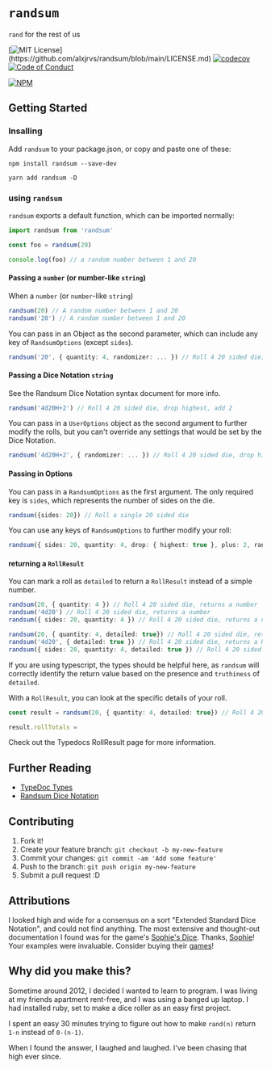 # `randsum`

`rand` for the rest of us

[![MIT License](https://img.shields.io/apm/l/atomic-design-ui.svg?)](https://github.com/alxjrvs/randsum/blob/main/LICENSE.md)
[![codecov](https://codecov.io/gh/alxjrvs/randsum/branch/master/graph/badge.svg)](https://codecov.io/gh/alxjrvs/randsum)
[![Code of Conduct](https://img.shields.io/badge/code%20of-conduct-ff69b4.svg?style=flat)](https://github.com/alxjrvs/randsum/blob/main/CODE_OF_CONDUCT.md)

[![NPM](https://nodei.co/npm/randsum.png?downloads=true)](https://www.npmjs.com/package/randsum)

## Getting Started

### Insalling

Add `randsum` to your package.json, or copy and paste one of these:

`npm install randsum --save-dev`

`yarn add randsum -D`

### using `randsum`

`randsum` exports a default function, which can be imported normally:

```ts
import randsum from 'randsum'

const foo = randsum(20)

console.log(foo) // a random number between 1 and 20
```

#### Passing a `number` (or number-like `string`)

When a `number` (or `number`-like `string`)

```ts
randsum(20) // A random number between 1 and 20
randsum('20') // A random number between 1 and 20
```

You can pass in an Object as the second parameter, which can include any key of `RandsumOptions` (except `sides`).

```ts
randsum('20', { quantity: 4, randomizer: ... }) // Roll 4 20 sided die, using a custom randomizer function
```

#### Passing a Dice Notation `string`

See the Randsum Dice Notation syntax document for more info.

```ts
randsum('4d20H+2') // Roll 4 20 sided die, drop highest, add 2
```

You can pass in a `UserOptions` object as the second argument to further modify the rolls, but you can't override any settings that would be set by the Dice Notation.

```ts
randsum('4d20H+2', { randomizer: ... }) // Roll 4 20 sided die, drop highest, add 2, using a custom randomizer function
```

#### Passing in Options

You can pass in a `RandsumOptions` as the first argument. The only required key is `sides`, which represents the number of sides on the die.

```ts
randsum({sides: 20}) // Roll a single 20 sided die
```

You can use any keys of `RandsumOptions` to further modify your roll:

```ts
randsum({ sides: 20, quantity: 4, drop: { highest: true }, plus: 2, randomizer: ... }) // Roll 4 20 sided die, drop highest, plus 2, using a custom randomizer function
```

#### returning a `RollResult`

You can mark a roll as `detailed` to return a `RollResult` instead of a simple number.

```ts
randsum(20, { quantity: 4 }) // Roll 4 20 sided die, returns a number
randsum('4d20') // Roll 4 20 sided die, returns a number
randsum({ sides: 20, quantity: 4 }) // Roll 4 20 sided die, returns a number

randsum(20, { quantity: 4, detailed: true}) // Roll 4 20 sided die, returns a RollResult
randsum('4d20', { detailed: true }) // Roll 4 20 sided die, returns a RollResult
randsum({ sides: 20, quantity: 4, detailed: true }) // Roll 4 20 sided die, returns a RollResult
```

If you are using typescript, the types should be helpful here, as `randsum` will correctly identify the return value based on the presence and `truthiness` of `detailed`.

With a `RollResult`, you can look at the specific details of your roll.

```ts
const result = randsum(20, { quantity: 4, detailed: true}) // Roll 4 20 sided die, returns a RollResult

result.rollTotals =
```

Check out the Typedocs RollResult page for more information.

## Further Reading

- [TypeDoc Types](https://alxjrvs.github.io/randsum)
- [Randsum Dice Notation](/RANDSUM_DICE_NOTATION.md)

## Contributing

1. Fork it!
2. Create your feature branch: `git checkout -b my-new-feature`
3. Commit your changes: `git commit -am 'Add some feature'`
4. Push to the branch: `git push origin my-new-feature`
5. Submit a pull request :D

## Attributions

I looked high and wide for a consensus on a sort "Extended Standard Dice Notation", and could not find anything. The most extensive and thought-out documentation I found was for the game's [Sophie's Dice](https://sophiehoulden.com/dice/documentation/notation.html#keep). Thanks, [Sophie](https://www.patreon.com/SophieHoulden)! Your examples were invaluable. Consider buying their [games](https://sophieh.itch.io/)!

## Why did you make this?

Sometime around 2012, I decided I wanted to learn to program. I was living at my friends apartment rent-free, and I was using a banged up laptop. I had installed ruby, set to make a dice roller as an easy first project.

I spent an easy 30 minutes trying to figure out how to make `rand(n)` return `1-n` instead of `0-(n-1)`.

When I found the answer, I laughed and laughed. I've been chasing that high ever since.
